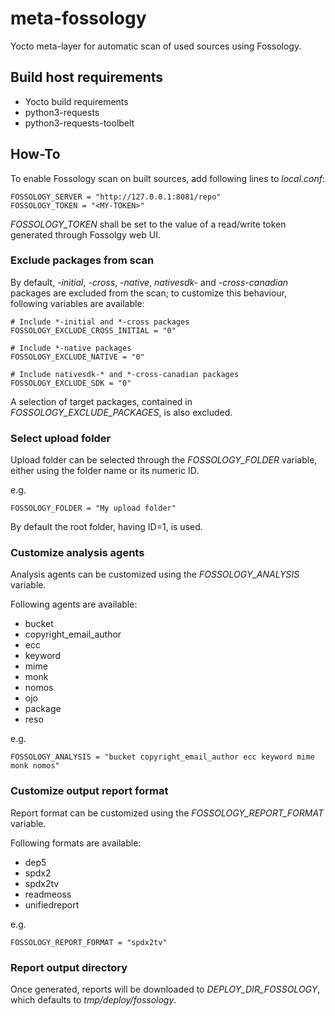 # meta-fossology

Yocto meta-layer for automatic scan of used sources using Fossology.

## Build host requirements

* Yocto build requirements
* python3-requests
* python3-requests-toolbelt

## How-To

To enable Fossology scan on built sources, add following lines to _local.conf_:

```
FOSSOLOGY_SERVER = "http://127.0.0.1:8081/repo"
FOSSOLOGY_TOKEN = "<MY-TOKEN>"
```

_FOSSOLOGY_TOKEN_ shall be set to the value of a read/write token generated
through Fossolgy web UI.

### Exclude packages from scan

By default, _-initial_, _-cross_, _-native_, _nativesdk-_ and _-cross-canadian_
packages are excluded from the scan; to customize this behaviour, following
variables are available:

```
# Include *-initial and *-cross packages
FOSSOLOGY_EXCLUDE_CROSS_INITIAL = "0"

# Include *-native packages
FOSSOLOGY_EXCLUDE_NATIVE = "0"

# Include nativesdk-* and *-cross-canadian packages
FOSSOLOGY_EXCLUDE_SDK = "0"
```

A selection of target packages, contained in _FOSSOLOGY_EXCLUDE_PACKAGES_, is
also excluded.

### Select upload folder

Upload folder can be selected through the _FOSSOLOGY_FOLDER_ variable, either
using the folder name or its numeric ID.

e.g.
```
FOSSOLOGY_FOLDER = "My upload folder"
```

By default the root folder, having ID=1, is used.

### Customize analysis agents

Analysis agents can be customized using the _FOSSOLOGY_ANALYSIS_ variable.

Following agents are available:

* bucket
* copyright_email_author
* ecc
* keyword
* mime
* monk
* nomos
* ojo
* package
* reso

e.g.
```
FOSSOLOGY_ANALYSIS = "bucket copyright_email_author ecc keyword mime monk nomos"
```

### Customize output report format

Report format can be customized using the _FOSSOLOGY_REPORT_FORMAT_ variable.

Following formats are available:

* dep5
* spdx2
* spdx2tv
* readmeoss
* unifiedreport

e.g.
```
FOSSOLOGY_REPORT_FORMAT = "spdx2tv"
```

### Report output directory

Once generated, reports will be downloaded to _DEPLOY_DIR_FOSSOLOGY_, which
defaults to _tmp/deploy/fossology_.
